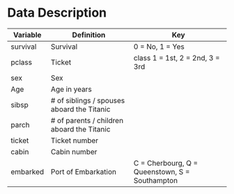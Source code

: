 # Data Description

| Variable | Definition | Key |
| ------------- | ------------- | ------------- |
| survival | Survival  |  0 = No, 1 = Yes |
| pclass  | Ticket | class 1 = 1st, 2 = 2nd, 3 = 3rd|
| sex | Sex | |
| Age | Age in years | |
| sibsp | # of siblings / spouses aboard the Titanic|  |
| parch | # of parents / children aboard the Titanic|  |
| ticket | Ticket number |  |
| cabin | Cabin number|  |
| embarked | Port of Embarkation| C = Cherbourg, Q = Queenstown, S = Southampton |


